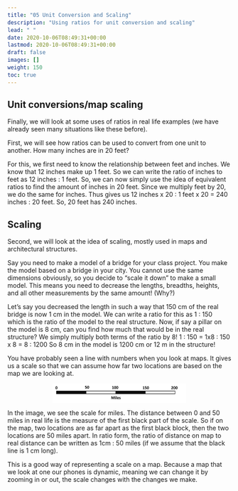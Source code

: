 ```yaml
---
title: "05 Unit Conversion and Scaling"
description: "Using ratios for unit conversion and scaling"
lead: " "
date: 2020-10-06T08:49:31+00:00
lastmod: 2020-10-06T08:49:31+00:00
draft: false
images: []
weight: 150
toc: true
---
```


## Unit conversions/map scaling

Finally, we will look at some uses of ratios in real life examples (we have already seen many situations like these before). 

First, we will see how ratios can be used to convert from one unit to another. 
How many inches are in 20 feet?

For this, we first need to know the relationship between feet and inches. We know that 12 inches make up 1 feet. So we can write the ratio of inches to feet as 12 inches : 1 feet. 
So, we can now simply use the idea of equivalent ratios to find the amount of inches in 20 feet. Since we multiply feet by 20, we do the same for inches. Thus gives us 12 inches x 20 : 1 feet x 20 = 240 inches : 20 feet. So, 20 feet has 240 inches.  

## Scaling

Second, we will look at the idea of scaling, mostly used in maps and architectural structures. 

Say you need to make a model of a bridge for your class project. You make the model based on a bridge in your city. You cannot use the same dimensions obviously, so you decide to “scale it down” to make a small model. This means you need to decrease the lengths, breadths, heights, and all other measurements by the same amount! (Why?)

Let’s say you decreased the length in such a way that 150 cm of the real bridge is now 1 cm in the model. We can write a ratio for this as 1 : 150 which is the ratio of the model to the real structure. Now, if say a pillar on the model is 8 cm, can you find how much that would be in the real structure?
We simply multiply both terms of the ratio by 8!
1 : 150 = 1x8 : 150 x 8 = 8 : 1200
So 8 cm in the model is 1200 cm or 12 m in the structure!

You have probably seen a line with numbers when you look at maps. It gives us a scale so that we can assume how far two locations are based on the map we are looking at. 

<img src ="R05-scaling.jpg" width="300" style="display: block; margin: 0 auto;">

In the image, we see the scale for miles. The distance between 0 and 50 miles in real life is the measure of the first black part of the scale. So if on the map, two locations are as far apart as the first black block, then the two locations are 50 miles apart. In ratio form, the ratio of distance on map to real distance can be written as 1cm : 50 miles (if we assume that the black line is 1 cm long). 

This is a good way of representing a scale on a map. Because a map that we look at one our phones is dynamic, meaning we can change it by zooming in or out, the scale changes with the changes we make. 



